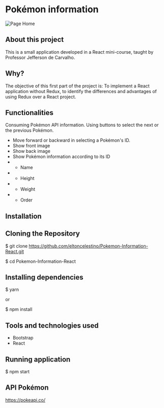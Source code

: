# Pokémon information

![Page Home](https://github.com/eltoncelestino/Pokemon-Information-React/blob/master/Captura%20de%20tela%20de%202020-06-08%2001-26-00.png?raw=true)

 
## About this project
This is a small application developed in a React mini-course, taught by Professor Jefferson de Carvalho.

## Why?
The objective of this first part of the project is: To implement a React application without Redux, to identify the differences and advantages of using Redux over a React project.
 
## Functionalities
Consuming Pokémon API information. Using buttons to select the next or the previous Pokémon.

* Move forward or backward in selecting a Pokémon's ID.
* Show front image
* Show back image
* Show Pokémon information according to its ID
* * Name
* * Height
* * Weight
* * Order
 
## Installation
 
## Cloning the Repository
$ git clone https://github.com/eltoncelestino/Pokemon-Information-React.git

$ cd Pokemon-Information-React
 
## Installing dependencies
$ yarn
 
or
 
$ npm install
 
## Tools and technologies used
* Bootstrap
* React

## Running application
$ npm start

## API Pokémon
https://pokeapi.co/
